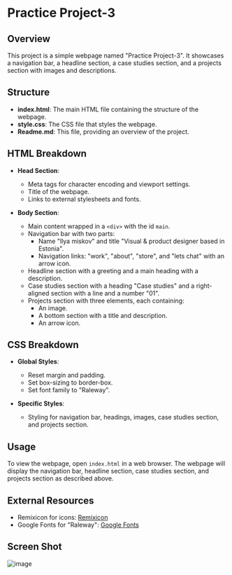 # Practice Project-3

## Overview
This project is a simple webpage named "Practice Project-3". It showcases a navigation bar, a headline section, a case studies section, and a projects section with images and descriptions.

## Structure
- **index.html**: The main HTML file containing the structure of the webpage.
- **style.css**: The CSS file that styles the webpage.
- **Readme.md**: This file, providing an overview of the project.

## HTML Breakdown
- **Head Section**:
  - Meta tags for character encoding and viewport settings.
  - Title of the webpage.
  - Links to external stylesheets and fonts.

- **Body Section**:
  - Main content wrapped in a `<div>` with the id `main`.
  - Navigation bar with two parts:
    - Name "llya miskov" and title "Visual & product designer based in Estonia".
    - Navigation links: "work", "about", "store", and "lets chat" with an arrow icon.
  - Headline section with a greeting and a main heading with a description.
  - Case studies section with a heading "Case studies" and a right-aligned section with a line and a number "01".
  - Projects section with three elements, each containing:
    - An image.
    - A bottom section with a title and description.
    - An arrow icon.

## CSS Breakdown
- **Global Styles**:
  - Reset margin and padding.
  - Set box-sizing to border-box.
  - Set font family to "Raleway".

- **Specific Styles**:
  - Styling for navigation bar, headings, images, case studies section, and projects section.

## Usage
To view the webpage, open `index.html` in a web browser. The webpage will display the navigation bar, headline section, case studies section, and projects section as described above.

## External Resources
- Remixicon for icons: [Remixicon](https://cdn.jsdelivr.net/npm/remixicon@4.3.0/fonts/remixicon.css)
- Google Fonts for "Raleway": [Google Fonts](https://fonts.googleapis.com/css2?family=Raleway:ital,wght@0,100..900;1,100..900&display=swap)

## Screen Shot

  ![image](https://github.com/user-attachments/assets/9b01dbb6-607c-4fda-9252-b33932a59560)



